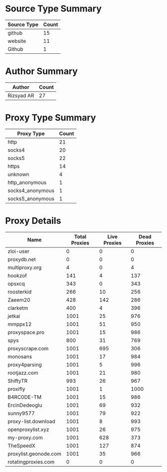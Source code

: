 # Source Type Summary

| Source Type | Count |
|-------------|-------|
| github | 15 |
| website | 11 |
| Github | 1 |


# Author Summary

| Author | Count |
|--------|-------|
| Rizsyad AR | 27 |


# Proxy Type Summary

| Proxy Type | Count |
|------------|-------|
| http | 21 |
| socks4 | 20 |
| socks5 | 22 |
| https | 14 |
| unknown | 4 |
| http_anonymous | 1 |
| socks4_anonymous | 1 |
| socks5_anonymous | 1 |


# Proxy Details

| Name | Total Proxies | Live Proxies | Dead Proxies |
|------|---------------|--------------|---------------|
| zloi-user | 0 | 0 | 0 |
| proxydb.net | 0 | 0 | 0 |
| multiproxy.org | 4 | 0 | 4 |
| hookzof | 141 | 4 | 137 |
| opsxcq | 343 | 0 | 343 |
| roosterkid | 266 | 10 | 256 |
| Zaeem20 | 428 | 142 | 286 |
| clarketm | 400 | 4 | 396 |
| jetkai | 1001 | 25 | 976 |
| mmppx12 | 1001 | 51 | 950 |
| proxyspace.pro | 1001 | 15 | 986 |
| spys | 800 | 31 | 769 |
| proxyscrape.com | 1001 | 695 | 306 |
| monosans | 1001 | 17 | 984 |
| proxy4parsing | 1001 | 5 | 996 |
| rootjazz.com | 1001 | 21 | 980 |
| ShiftyTR | 993 | 26 | 967 |
| proxifly | 1001 | 1 | 1000 |
| B4RC0DE-TM | 1001 | 15 | 986 |
| ErcinDedeoglu | 1001 | 69 | 932 |
| sunny9577 | 1001 | 79 | 922 |
| proxy-list.download | 1001 | 8 | 993 |
| openproxylist.xyz | 1001 | 26 | 975 |
| my-proxy.com | 1001 | 628 | 373 |
| TheSpeedX | 1001 | 127 | 874 |
| proxylist.geonode.com | 1001 | 35 | 966 |
| rotatingproxies.com | 0 | 0 | 0 |
